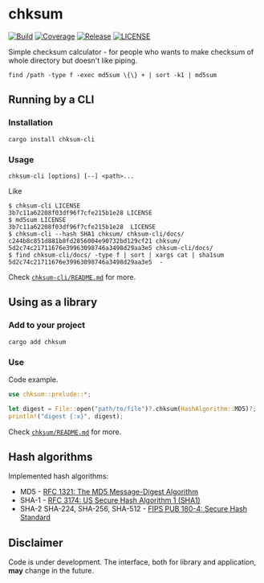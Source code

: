 # chksum

[![Build](https://img.shields.io/github/workflow/status/ventaquil/chksum/Continuous%20Integration?style=flat-square "Build")](https://github.com/ventaquil/chksum/actions/workflows/ci.yml)
[![Coverage](https://img.shields.io/codecov/c/gh/ventaquil/chksum?style=flat-square "Coverage")](https://app.codecov.io/gh/ventaquil/chksum)
[![Release](https://img.shields.io/github/v/release/ventaquil/chksum?include_prereleases&sort=semver&style=flat-square "Release")](https://github.com/ventaquil/chksum/releases)
[![LICENSE](https://img.shields.io/github/license/ventaquil/chksum?style=flat-square "LICENSE")](https://github.com/ventaquil/chksum/blob/master/LICENSE)

Simple checksum calculator - for people who wants to make checksum of whole directory but doesn't like piping.

```shell
find /path -type f -exec md5sum \{\} + | sort -k1 | md5sum
```

## Running by a CLI

### Installation

```shell
cargo install chksum-cli
```

### Usage

```shell
chksum-cli [options] [--] <path>...
```

Like

```shell
$ chksum-cli LICENSE
3b7c11a62208f03df96f7cfe215b1e28 LICENSE
$ md5sum LICENSE
3b7c11a62208f03df96f7cfe215b1e28  LICENSE
$ chksum-cli --hash SHA1 chksum/ chksum-cli/docs/
c244b8c851d881b8fd2856004e90732bd129cf21 chksum/
5d2c74c21711676e39963098746a3498d29aa3e5 chksum-cli/docs/
$ find chksum-cli/docs/ -type f | sort | xargs cat | sha1sum
5d2c74c21711676e39963098746a3498d29aa3e5  -
```

Check [`chksum-cli/README.md`](chksum-cli/README.md) for more.

## Using as a library

### Add to your project

```shell
cargo add chksum
```

### Use

Code example.

```rust
use chksum::prelude::*;

let digest = File::open("path/to/file")?.chksum(HashAlgorithm::MD5)?;
println!("digest {:x}", digest);
```

Check [`chksum/README.md`](chksum/README.md) for more.

## Hash algorithms

Implemented hash algorithms:

* MD5 - [RFC 1321: The MD5 Message-Digest Algorithm](https://tools.ietf.org/html/rfc1321)
* SHA-1 - [RFC 3174: US Secure Hash Algorithm 1 (SHA1)](https://tools.ietf.org/html/rfc3174)
* SHA-2 SHA-224, SHA-256, SHA-512 - [FIPS PUB 180-4: Secure Hash Standard](https://nvlpubs.nist.gov/nistpubs/FIPS/NIST.FIPS.180-4.pdf)

## Disclaimer

Code is under development. The interface, both for library and application, **may** change in the future.
